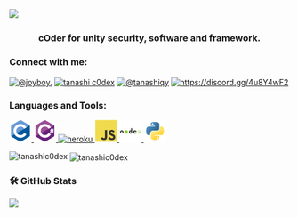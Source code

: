 <img src="https://komarev.com/ghpvc/?username=ArthurHydr&color=blue&style=flat">
<h3 align="center">cOder for unity security, software and framework.</h3>

<h3 align="left">Connect with me:</h3>
<p align="left">
<a href="https://twitter.com/@joyboy." target="blank"><img align="center" src="https://raw.githubusercontent.com/rahuldkjain/github-profile-readme-generator/master/src/images/icons/Social/twitter.svg" alt="@joyboy." height="30" width="40" /></a>
<a href="https://linkedin.com/in/tanashi c0dex" target="blank"><img align="center" src="https://raw.githubusercontent.com/rahuldkjain/github-profile-readme-generator/master/src/images/icons/Social/linked-in-alt.svg" alt="tanashi c0dex" height="30" width="40" /></a>
<a href="https://instagram.com/@tanashiqy" target="blank"><img align="center" src="https://raw.githubusercontent.com/rahuldkjain/github-profile-readme-generator/master/src/images/icons/Social/instagram.svg" alt="@tanashiqy" height="30" width="40" /></a>
<a href="https://discord.gg/https://discord.gg/4u8Y4wF2" target="blank"><img align="center" src="https://raw.githubusercontent.com/rahuldkjain/github-profile-readme-generator/master/src/images/icons/Social/discord.svg" alt="https://discord.gg/4u8Y4wF2" height="30" width="40" /></a>
</p>

<h3 align="left">Languages and Tools:</h3>
<p align="left"> <a href="https://www.cprogramming.com/" target="_blank" rel="noreferrer"> <img src="https://raw.githubusercontent.com/devicons/devicon/master/icons/c/c-original.svg" alt="c" width="40" height="40"/> </a> <a href="https://www.w3schools.com/cs/" target="_blank" rel="noreferrer"> <img src="https://raw.githubusercontent.com/devicons/devicon/master/icons/csharp/csharp-original.svg" alt="csharp" width="40" height="40"/> </a> <a href="https://heroku.com" target="_blank" rel="noreferrer"> <img src="https://www.vectorlogo.zone/logos/heroku/heroku-icon.svg" alt="heroku" width="40" height="40"/> </a> <a href="https://developer.mozilla.org/en-US/docs/Web/JavaScript" target="_blank" rel="noreferrer"> <img src="https://raw.githubusercontent.com/devicons/devicon/master/icons/javascript/javascript-original.svg" alt="javascript" width="40" height="40"/> </a> <a href="https://nodejs.org" target="_blank" rel="noreferrer"> <img src="https://raw.githubusercontent.com/devicons/devicon/master/icons/nodejs/nodejs-original-wordmark.svg" alt="nodejs" width="40" height="40"/> </a> <a href="https://www.python.org" target="_blank" rel="noreferrer"> <img src="https://raw.githubusercontent.com/devicons/devicon/master/icons/python/python-original.svg" alt="python" width="40" height="40"/> </a> </p>

<p><img align="left" src="https://github-readme-stats.vercel.app/api/top-langs?username=tanashic0dex&show_icons=true&locale=en&layout=compact" alt="tanashic0dex" /></p>

<p>&nbsp;<img align="center" src="https://github-readme-stats.vercel.app/api?username=tanashic0dex&show_icons=true&locale=en" alt="tanashic0dex" /></p>

 ### 🛠️ GitHub Stats

<div>
  <a href="https://github.com/tanashic0dex">
  <img height="190em" src="https://activity-graph.herokuapp.com/graph?username=tanashic0dex&theme=github&bg_color=20232a&hide_border=true"/>
  <img height="190em" src="https://github-readme-stats.vercel.app/api/top-langs/?
<div>
